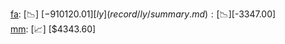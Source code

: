 [fa](record/fa/summary.md): [📉] [$-910120.01]  
[ly](record/ly/summary.md): [📉] [$-3347.00]  
[mm](record/mm/summary.md): [📈] [$4343.60]  
